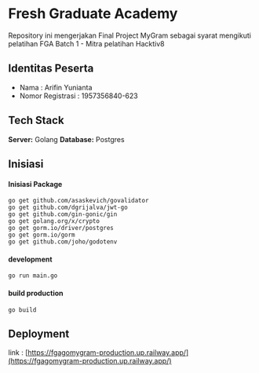 
# Fresh Graduate Academy

Repository ini mengerjakan Final Project MyGram sebagai syarat mengikuti pelatihan FGA Batch 1 -  Mitra pelatihan Hacktiv8

## Identitas Peserta

 - Nama : Arifin Yunianta
 - Nomor Registrasi : 1957356840-623

## Tech Stack

**Server:** Golang
**Database:** Postgres


## Inisiasi

#### Inisiasi Package

```
go get github.com/asaskevich/govalidator
go get github.com/dgrijalva/jwt-go
go get github.com/gin-gonic/gin
go get golang.org/x/crypto
go get gorm.io/driver/postgres
go get gorm.io/gorm
go get github.com/joho/godotenv
```

#### development

```
go run main.go
```

#### build production

```
go build
```
## Deployment

link : [https://fgagomygram-production.up.railway.app/](https://fgagomygram-production.up.railway.app/)

